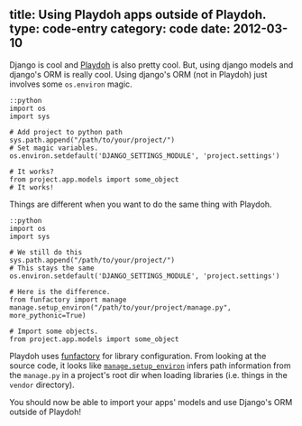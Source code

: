 title: Using Playdoh apps outside of Playdoh.
type: code-entry
category: code
date: 2012-03-10
---

Django is cool and [Playdoh][playdoh] is also pretty cool. But, using django models and django's ORM is really cool. Using django's ORM (not in Playdoh) just involves some `os.environ` magic.

    ::python
    import os
    import sys

    # Add project to python path
    sys.path.append("/path/to/your/project/")
    # Set magic variables.
    os.environ.setdefault('DJANGO_SETTINGS_MODULE', 'project.settings')

    # It works?
    from project.app.models import some_object
    # It works!

Things are different when you want to do the same thing with Playdoh.

    ::python
    import os
    import sys

    # We still do this
    sys.path.append("/path/to/your/project/")
    # This stays the same
    os.environ.setdefault('DJANGO_SETTINGS_MODULE', 'project.settings')

    # Here is the difference.
    from funfactory import manage
    manage.setup_environ("/path/to/your/project/manage.py", more_pythonic=True)

    # Import some objects.
    from project.app.models import some_object

Playdoh uses [funfactory][ff] for library configuration. From looking at the source code, it looks
like [`manage.setup_environ`][setup] infers path information from the `manage.py` in a project's
root dir when loading libraries (i.e. things in the `vendor` directory).

You should now be able to import your apps' models and use Django's ORM outside of Playdoh!


[ff]:https://github.com/mozilla/funfactory
[setup]:https://github.com/mozilla/funfactory/blob/master/funfactory/manage.py
[playdoh]:https://github.com/mozilla/playdoh
